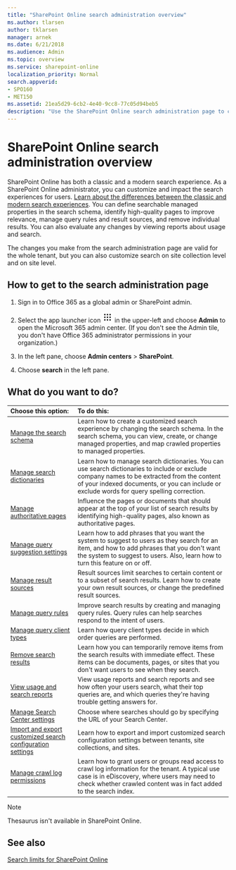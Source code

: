 ```yaml
---
title: "SharePoint Online search administration overview"
ms.author: tlarsen
author: tklarsen
manager: arnek
ms.date: 6/21/2018
ms.audience: Admin
ms.topic: overview
ms.service: sharepoint-online
localization_priority: Normal
search.appverid:
- SPO160
- MET150
ms.assetid: 21ea5d29-6cb2-4e40-9cc8-77c05d94beb5
description: "Use the SharePoint Online search administration page to customize the classic search experience for users. Define searchable managed properties in the search schema, identify high-quality pages to improve relevance, manage query rules and result sources, and remove individual results. You can also evaluate any changes by viewing reports about usage and search."
---
```


# SharePoint Online search administration overview

SharePoint Online has both a classic and a modern search experience. As a SharePoint Online administrator, you can customize and impact the search experiences for users.  [Learn about the differences between the classic and modern search experiences](differences-classic-modern-search.md). You can define searchable managed properties in the search schema, identify high-quality pages to improve relevance, manage query rules and result sources, and remove individual results. You can also evaluate any changes by viewing reports about usage and search.
  
The changes you make from the search administration page are valid for the whole tenant, but you can also customize search on site collection level and on site level.
  
## How to get to the search administration page
<a name="__top"> </a>

1. Sign in to Office 365 as a global admin or SharePoint admin.
    
2. Select the app launcher icon ![The app launcher icon in Office 365](media/e5aee650-c566-4100-aaad-4cc2355d909f.png) in the upper-left and choose **Admin** to open the Microsoft 365 admin center. (If you don't see the Admin tile, you don't have Office 365 administrator permissions in your organization.) 
    
3. In the left pane, choose **Admin centers** \> **SharePoint**.
    
4. Choose **search** in the left pane. 
    
## What do you want to do?
<a name="__top"> </a>

|**Choose this option:**|**To do this:**|
|:-----|:-----|
|[Manage the search schema](manage-search-schema.md) <br/> |Learn how to create a customized search experience by changing the search schema. In the search schema, you can view, create, or change managed properties, and map crawled properties to managed properties.  <br/> |
|[Manage search dictionaries](manage-search-dictionaries.md) <br/> |Learn how to manage search dictionaries. You can use search dictionaries to include or exclude company names to be extracted from the content of your indexed documents, or you can include or exclude words for query spelling correction.  <br/> |
|[Manage authoritative pages](manage-authoritative-pages.md) <br/> |Influence the pages or documents that should appear at the top of your list of search results by identifying high-quality pages, also known as authoritative pages.  <br/> |
|[Manage query suggestion settings](manage-query-suggestions.md) <br/> |Learn how to add phrases that you want the system to suggest to users as they search for an item, and how to add phrases that you don't want the system to suggest to users. Also, learn how to turn this feature on or off.  <br/> |
|[Manage result sources](manage-result-sources.md) <br/> |Result sources limit searches to certain content or to a subset of search results. Learn how to create your own result sources, or change the predefined result sources.  <br/> |
|[Manage query rules](manage-query-rules.md) <br/> |Improve search results by creating and managing query rules. Query rules can help searches respond to the intent of users.  <br/> |
|[Manage query client types](query-throttling.md) <br/> |Learn how query client types decide in which order queries are performed.  <br/> |
|[Remove search results](remove-search-results.md) <br/> |Learn how you can temporarily remove items from the search results with immediate effect. These items can be documents, pages, or sites that you don't want users to see when they search.  <br/> |
|[View usage and search reports](view-search-usage-reports.md) <br/> |View usage reports and search reports and see how often your users search, what their top queries are, and which queries they're having trouble getting answers for.  <br/> |
|[Manage Search Center settings](specify-default-search-center.md) <br/> |Choose where searches should go by specifying the URL of your Search Center.  <br/> |
|[Import and export customized search configuration settings](export-and-import-search-settings.md) <br/> |Learn how to export and import customized search configuration settings between tenants, site collections, and sites.  <br/> |
|[Manage crawl log permissions](set-crawl-log-permissions.md) <br/> |Learn how to grant users or groups read access to crawl log information for the tenant. A typical use case is in eDiscovery, where users may need to check whether crawled content was in fact added to the search index.  <br/> |
   
> [!NOTE]
> Thesaurus isn't available in SharePoint Online. 
  
## See also
<a name="__top"> </a>

[Search limits for SharePoint Online](search-limits.md)

